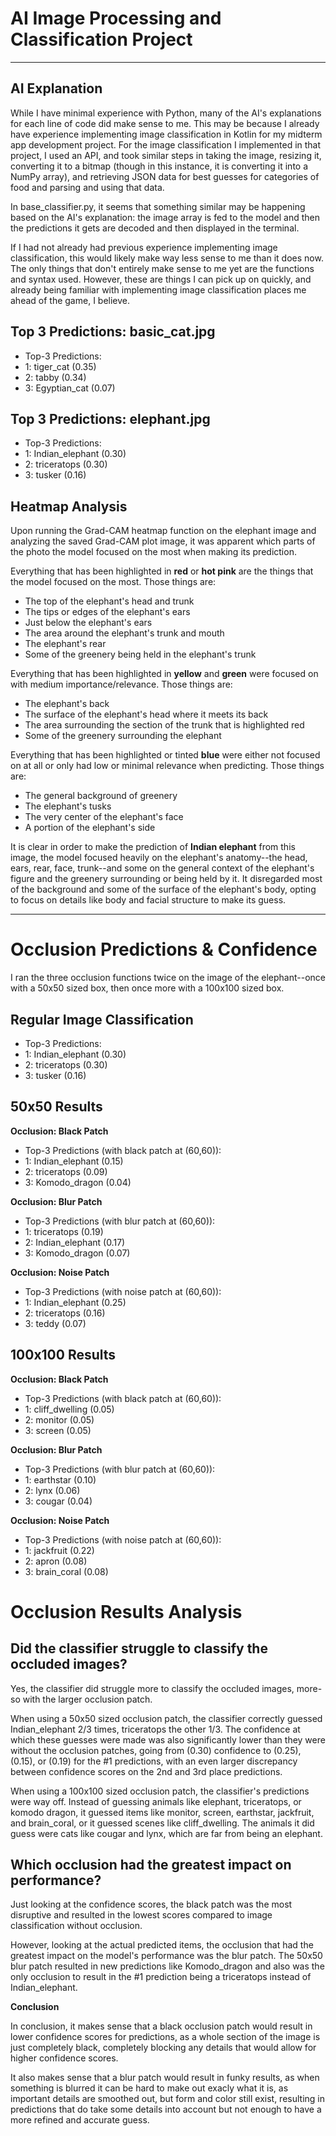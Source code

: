 # AI Image Processing and Classification Project

---

## AI Explanation

While I have minimal experience with Python, many of the AI's explanations for each line of code did make sense to me. This may be because I already have experience implementing image classification in Kotlin for my midterm app development project. For the image classification I implemented in that project, I used an API, and took similar steps in taking the image, resizing it, converting it to a bitmap (though in this instance, it is converting it into a NumPy array), and retrieving JSON data for best guesses for categories of food and parsing and using that data. 

In base_classifier.py, it seems that something similar may be happening based on the AI's explanation: the image array is fed to the model and then the predictions it gets are decoded and then displayed in the terminal.

If I had not already had previous experience implementing image classification, this would likely make way less sense to me than it does now. 
The only things that don't entirely make sense to me yet are the functions and syntax used. However, these are things I can pick up on quickly, and already being familiar with implementing image classification places me ahead of the game, I believe.

## Top 3 Predictions: basic_cat.jpg

- Top-3 Predictions:
- 1: tiger_cat (0.35)
- 2: tabby (0.34)
- 3: Egyptian_cat (0.07)

## Top 3 Predictions: elephant.jpg

- Top-3 Predictions:
- 1: Indian_elephant (0.30)
- 2: triceratops (0.30)
- 3: tusker (0.16)

## Heatmap Analysis

Upon running the Grad-CAM heatmap function on the elephant image and analyzing the saved Grad-CAM plot image, it was apparent which parts of the photo the model focused on the most when making its prediction.

Everything that has been highlighted in **red** or **hot pink** are the things that the model focused on the most. Those things are:
- The top of the elephant's head and trunk 
- The tips or edges of the elephant's ears
- Just below the elephant's ears
- The area around the elephant's trunk and mouth
- The elephant's rear
- Some of the greenery being held in the elephant's trunk

Everything that has been highlighted in **yellow** and **green** were focused on with medium importance/relevance. Those things are:
- The elephant's back
- The surface of the elephant's head where it meets its back
- The area surrounding the section of the trunk that is highlighted red
- Some of the greenery surrounding the elephant

Everything that has been highlighted or tinted **blue** were either not focused on at all or only had low or minimal relevance when predicting. Those things are:
- The general background of greenery
- The elephant's tusks
- The very center of the elephant's face
- A portion of the elephant's side

It is clear in order to make the prediction of **Indian elephant** from this image, the model focused heavily on the elephant's anatomy--the head, ears, rear, face, trunk--and some on the general context of the elephant's figure and the greenery surrounding or being held by it. It disregarded most of the background and some of the surface of the elephant's body, opting to focus on details like body and facial structure to make its guess.

---

# Occlusion Predictions & Confidence

I ran the three occlusion functions twice on the image of the elephant--once with a 50x50 sized box, then once more with a 100x100 sized box.

## Regular Image Classification
- Top-3 Predictions:
- 1: Indian_elephant (0.30)
- 2: triceratops (0.30)
- 3: tusker (0.16)

## 50x50 Results

**Occlusion: Black Patch**
- Top-3 Predictions (with black patch at (60,60)): 
- 1: Indian_elephant (0.15)
- 2: triceratops (0.09)
- 3: Komodo_dragon (0.04)

**Occlusion: Blur Patch**
- Top-3 Predictions (with blur patch at (60,60)):
- 1: triceratops (0.19)
- 2: Indian_elephant (0.17)
- 3: Komodo_dragon (0.07)

**Occlusion: Noise Patch**
- Top-3 Predictions (with noise patch at (60,60)):
- 1: Indian_elephant (0.25)
- 2: triceratops (0.16)
- 3: teddy (0.07)

## 100x100 Results

**Occlusion: Black Patch**
- Top-3 Predictions (with black patch at (60,60)): 
- 1: cliff_dwelling (0.05)
- 2: monitor (0.05)
- 3: screen (0.05)

**Occlusion: Blur Patch**
- Top-3 Predictions (with blur patch at (60,60)): 
- 1: earthstar (0.10)
- 2: lynx (0.06)
- 3: cougar (0.04)

**Occlusion: Noise Patch**
- Top-3 Predictions (with noise patch at (60,60)): 
- 1: jackfruit (0.22)
- 2: apron (0.08)
- 3: brain_coral (0.08)

# Occlusion Results Analysis

## Did the classifier struggle to classify the occluded images?

Yes, the classifier did struggle more to classify the occluded images, more-so with the larger occlusion patch. 

When using a 50x50 sized occlusion patch, the classifier correctly guessed Indian_elephant 2/3 times, triceratops the other 1/3. The confidence at which these guesses were made was also significantly lower than they were without the occlusion patches, going from (0.30) confidence to (0.25), (0.15), or (0.19) for the #1 predictions, with an even larger discrepancy between confidence scores on the 2nd and 3rd place predictions.

When using a 100x100 sized occlusion patch, the classifier's predictions were way off. Instead of guessing animals like elephant, triceratops, or komodo dragon, it guessed items like monitor, screen, earthstar, jackfruit, and brain_coral, or it guessed scenes like cliff_dwelling. The animals it did guess were cats like cougar and lynx, which are far from being an elephant.

## Which occlusion had the greatest impact on performance?

Just looking at the confidence scores, the black patch was the most disruptive and resulted in the lowest scores compared to image classification without occlusion.

However, looking at the actual predicted items, the occlusion that had the greatest impact on the model's performance was the blur patch. The 50x50 blur patch resulted in new predictions like Komodo_dragon and also was the only occlusion to result in the #1 prediction being a triceratops instead of Indian_elephant.

**Conclusion**

In conclusion, it makes sense that a black occlusion patch would result in lower confidence scores for predictions, as a whole section of the image is just completely black, completely blocking any details that would allow for higher confidence scores.

It also makes sense that a blur patch would result in funky results, as when something is blurred it can be hard to make out exacly what it is, as important details are smoothed out, but form and color still exist, resulting in predictions that do take some details into account but not enough to have a more refined and accurate guess.